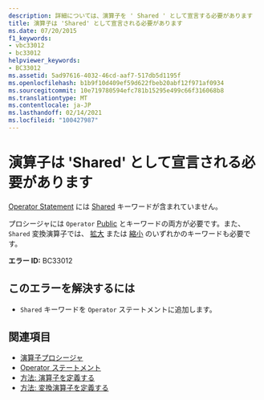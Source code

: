 ```yaml
---
description: 詳細については、演算子を ' Shared ' として宣言する必要があります
title: 演算子は 'Shared' として宣言される必要があります
ms.date: 07/20/2015
f1_keywords:
- vbc33012
- bc33012
helpviewer_keywords:
- BC33012
ms.assetid: 5ad97616-4032-46cd-aaf7-517db5d1195f
ms.openlocfilehash: b1b9f10d409ef59d622fbeb20abf12f971af0934
ms.sourcegitcommit: 10e719780594efc781b15295e499c66f316068b8
ms.translationtype: MT
ms.contentlocale: ja-JP
ms.lasthandoff: 02/14/2021
ms.locfileid: "100427987"
---
```

# <a name="operators-must-be-declared-shared"></a>演算子は 'Shared' として宣言される必要があります

[Operator Statement](../language-reference/statements/operator-statement.md) には [Shared](../language-reference/modifiers/shared.md) キーワードが含まれていません。  
  
 プロシージャには `Operator` [Public](../language-reference/modifiers/public.md) とキーワードの両方が必要です。また、 `Shared` 変換演算子では、 [拡大](../language-reference/modifiers/widening.md) または [縮小](../language-reference/modifiers/narrowing.md) のいずれかのキーワードも必要です。  
  
 **エラー ID:** BC33012  
  
## <a name="to-correct-this-error"></a>このエラーを解決するには  
  
- `Shared` キーワードを `Operator` ステートメントに追加します。  
  
## <a name="see-also"></a>関連項目

- [演算子プロシージャ](../programming-guide/language-features/procedures/operator-procedures.md)
- [Operator ステートメント](../language-reference/statements/operator-statement.md)
- [方法: 演算子を定義する](../programming-guide/language-features/procedures/how-to-define-an-operator.md)
- [方法: 変換演算子を定義する](../programming-guide/language-features/procedures/how-to-define-a-conversion-operator.md)
